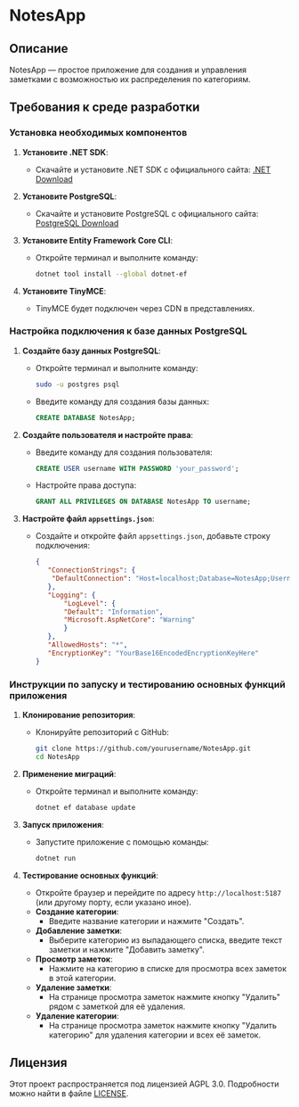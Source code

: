 # NotesApp

## Описание

NotesApp — простое приложение для создания и управления заметками с возможностью их распределения по категориям.

## Требования к среде разработки

### Установка необходимых компонентов

1. **Установите .NET SDK**:
   - Скачайте и установите .NET SDK с официального сайта: [.NET Download](https://dotnet.microsoft.com/download)

2. **Установите PostgreSQL**:
   - Скачайте и установите PostgreSQL с официального сайта: [PostgreSQL Download](https://www.postgresql.org/download/)

3. **Установите Entity Framework Core CLI**:
   - Откройте терминал и выполните команду:
     ```sh
     dotnet tool install --global dotnet-ef
     ```

4. **Установите TinyMCE**:
   - TinyMCE будет подключен через CDN в представлениях.

### Настройка подключения к базе данных PostgreSQL

1. **Создайте базу данных PostgreSQL**:
   - Откройте терминал и выполните команду:
     ```sh
     sudo -u postgres psql
     ```
   - Введите команду для создания базы данных:
     ```sql
     CREATE DATABASE NotesApp;
     ```

2. **Создайте пользователя и настройте права**:
   - Введите команду для создания пользователя:
     ```sql
     CREATE USER username WITH PASSWORD 'your_password';
     ```
   - Настройте права доступа:
     ```sql
     GRANT ALL PRIVILEGES ON DATABASE NotesApp TO username;
     ```

3. **Настройте файл `appsettings.json`**:
   - Создайте и откройте файл `appsettings.json`, добавьте строку подключения:
     ```json
     {
        "ConnectionStrings": {
         "DefaultConnection": "Host=localhost;Database=NotesApp;Username=username;Password=your_password"
        },
        "Logging": {
            "LogLevel": {
            "Default": "Information",
            "Microsoft.AspNetCore": "Warning"
            }
        },
        "AllowedHosts": "*",
        "EncryptionKey": "YourBase16EncodedEncryptionKeyHere"
     }
     ```

### Инструкции по запуску и тестированию основных функций приложения

1. **Клонирование репозитория**:
   - Клонируйте репозиторий с GitHub:
     ```sh
     git clone https://github.com/yourusername/NotesApp.git
     cd NotesApp
     ```

2. **Применение миграций**:
   - Откройте терминал и выполните команду:
     ```sh
     dotnet ef database update
     ```

3. **Запуск приложения**:
   - Запустите приложение с помощью команды:
     ```sh
     dotnet run
     ```

4. **Тестирование основных функций**:
   - Откройте браузер и перейдите по адресу `http://localhost:5187` (или другому порту, если указано иное).
   - **Создание категории**:
     - Введите название категории и нажмите "Создать".
   - **Добавление заметки**:
     - Выберите категорию из выпадающего списка, введите текст заметки и нажмите "Добавить заметку".
   - **Просмотр заметок**:
     - Нажмите на категорию в списке для просмотра всех заметок в этой категории.
   - **Удаление заметки**:
     - На странице просмотра заметок нажмите кнопку "Удалить" рядом с заметкой для её удаления.
   - **Удаление категории**:
     - На странице просмотра заметок нажмите кнопку "Удалить категорию" для удаления категории и всех её заметок.

## Лицензия

Этот проект распространяется под лицензией AGPL 3.0. Подробности можно найти в файле [LICENSE](LICENSE).
